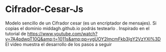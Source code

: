 # Cifrador-Cesar-Js
Modelo sencillo de un Cifrador cesar (es un encriptador de mensajes). Si copias el dominio middagh.github.io podrás testearlo . Inspirado en el tutorial de https://www.youtube.com/watch?v=7A4pdwpT10Q&amp;t=1011s&amp;pp=ygUOY2lmcmFkb3IgY2VzYXI%3D
El video muestra el desarrollo de los pasos a seguir
